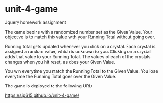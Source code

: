 # unit-4-game
Jquery homework assignment 


The game begins with a randomized number set as the Given Value. Your objective is to match this value with your Running Total without going over. 

Running total gets updated whenever you click on a crystal. Each crystal is assigned a random value, which is unknown to you. Clicking on a crystal adds that value to your Running Total. The values of each of the crystals changes when you hit reset, as does your Given Value. 

You win everytime you match the Running Total to the Given Value. You lose everytime the Running Total goes over the Given Value. 

The game is deployed to the following URL: 

https://sip615.github.io/unit-4-game/
